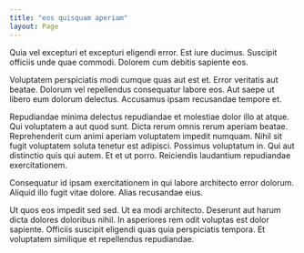 ```yaml
---
title: "eos quisquam aperiam"
layout: Page
---
```

Quia vel excepturi et excepturi eligendi error. Est iure ducimus. Suscipit officiis unde quae commodi. Dolorem cum debitis sapiente eos.
 Voluptatem perspiciatis modi cumque quas aut est et. Error veritatis aut beatae. Dolorum vel repellendus consequatur labore eos. Aut saepe ut libero eum dolorum delectus. Accusamus ipsam recusandae tempore et.
 Repudiandae minima delectus repudiandae et molestiae dolor illo at atque. Qui voluptatem a aut quod sunt. Dicta rerum omnis rerum aperiam beatae.
Reprehenderit cum animi aperiam voluptatem impedit numquam. Nihil sit fugit voluptatem soluta tenetur est adipisci. Possimus voluptatum in. Qui aut distinctio quis qui autem. Et et ut porro. Reiciendis laudantium repudiandae exercitationem.
 Consequatur id ipsam exercitationem in qui labore architecto error dolorum. Aliquid illo fugit vitae dolore. Alias recusandae eius.
 Ut quos eos impedit sed sed. Ut ea modi architecto. Deserunt aut harum dicta dolores doloribus nihil. In asperiores rem odit voluptas est dolor sapiente. Officiis suscipit eligendi quas quia perspiciatis tempora. Et voluptatem similique et repellendus repudiandae.
